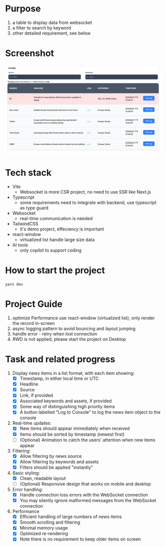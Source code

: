 # Purpose
1. a table to display data from websocket
2. a filter to search by keyword
3. other detailed requirement, see below
# Screenshot
![](./public/demo.png)
# Tech stack
- Vite
  - Websocket is more CSR project, no need to use SSR like Next.js
- Typescript
  - some requirements need to integrate with backend, use typescript as type guard
- Websocket
  - real-time communication is needed
- TailwindCSS
  - it's demo project, effeciency is important
- react-window
  - virtualized list handle large size data
- AI tools
  - only copilot to support coding
# How to start the project
```
yarn dev
```
# Project Guide
1. optimize Performance use react-window (virtualized list), only render the record in-screen
2. async logging pattern to avoid bouncing and layout jumping
3. handle error - retry when lost connection
4. RWD is not applied, please start the project on Desktop

# Task and related progress
1. Display news items in a list format, with each item showing:
   - [x] Timestamp, in either local time or UTC
   - [x] Headline
   - [x] Source
   - [x] Link, if provided
   - [x] Associated keywords and assets, if provided
   - [x] Some way of distinguishing high priority items
   - [x] A button labelled "Log to Console" to log the news item object to the
     console

2. Real-time updates:
   - [x] New items should appear immediately when received
   - [x] Items should be sorted by timestamp (newest first)
   - [ ] (Optional) Animation to catch the users' attention when new items appear

3. Filtering:
   - [x] Allow filtering by news source
   - [x] Allow filtering by keywords and assets
   - [x] Filters should be applied "instantly"

4. Basic styling:
   - [x] Clean, readable layout
   - [ ] (Optional) Responsive design that works on mobile and desktop

5. Error handling:
   - [x] Handle connection loss errors with the WebSocket connection
   - [x] You may silently ignore malformed messages from the WebSocket connection

6. Performance
   - [x] Efficient handling of large numbers of news items
   - [x] Smooth scrolling and filtering
   - [x] Minimal memory usage
   - [x] Optimized re-rendering
   - [x] Note there is no requirement to keep older items on screen
